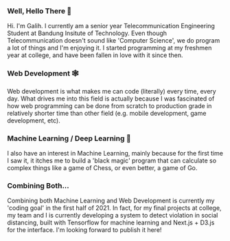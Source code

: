 ### Well, Hello There 👋
Hi. I'm Galih. I currently am a senior year Telecommunication Engineering Student at Bandung Insitute of Technology. Even though Telecommunication doesn't sound like 'Computer Science', we do program a lot of things and I'm enjoying it. I started programming at my freshmen year at college, and have been fallen in love with it since then. 

### Web Development 🕸
Web development is what makes me can code (literally) every time, every day. What drives me into this field is actually because I was fascinated of how web programming can be done from scratch to production grade in relatively shorter time than other field (e.g. mobile development, game development, etc). 

### Machine Learning / Deep Learning 🤖
I also have an interest in Machine Learning, mainly because for the first time I saw it, it itches me to build a 'black magic' program that can calculate so complex things like a game of Chess, or even better, a game of Go.

### Combining Both... 
Combining both Machine Learning and Web Development is currently my 'coding goal' in the first half of 2021. In fact, for my final projects at college, my team and I is currently developing a system to detect violation in social distancing, built with Tensorflow for machine learning and Next.js + D3.js for the interface. I'm looking forward to publish it here!


<!--
**GalihFajar/GalihFajar** is a ✨ _special_ ✨ repository because its `README.md` (this file) appears on your GitHub profile.

Here are some ideas to get you started:

- 🔭 I’m currently working on ...
- 🌱 I’m currently learning ...
- 👯 I’m looking to collaborate on ...
- 🤔 I’m looking for help with ...
- 💬 Ask me about ...
- 📫 How to reach me: ...
- 😄 Pronouns: ...
- ⚡ Fun fact: ...
-->
